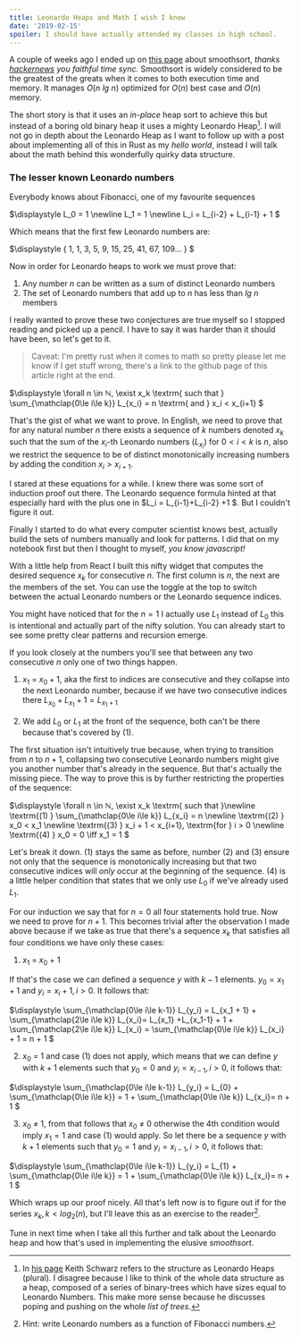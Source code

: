 ```yaml
---
title: Leonardo Heaps and Math I wish I knew
date: '2019-02-15'
spoiler: I should have actually attended my classes in high school.
---
```


A couple of weeks ago I ended up on [this page](http://www.keithschwarz.com/smoothsort/) about smoothsort, _thanks [hackernews](news.ycombinator.com) you faithful time sync._ Smoothsort is widely considered to be the greatest of the greats when it comes to both execution time and memory. It manages $O(n\ lg\ n)$ optimized for $O(n)$ best case and $O(n)$ memory. 

The short story is that it uses an _in-place_ heap sort to achieve this but instead of a boring old binary heap it uses a mighty Leonardo Heap[^1].
I will not go in depth about the Leonardo Heap as I want to follow up with a post about implementing all of this in Rust as my _hello world_, instead I will talk about the math behind this wonderfully quirky data structure.

[^1]:
    In [his page](http://www.keithschwarz.com/smoothsort/) Keith Schwarz refers to the structure as Leonardo Heaps (plural). I disagree because I like to think of the whole data structure as a heap, composed of a series of binary-trees which have sizes equal to Leonardo Numbers. This make more sense because he discusses poping and pushing on the whole _list of trees_.


### The lesser known Leonardo numbers

Everybody knows about Fibonacci, one of my favourite sequences

$\displaystyle
L_0 = 1 \newline
L_1 = 1 \newline
L_i = L_{i-2} + L_{i-1} + 1
$

Which means that the first few Leonardo numbers are:

$\displaystyle
\{ 1, 1, 3, 5, 9, 15, 25, 41, 67, 109... \}
$

Now in order for Leonardo heaps to work we must prove that:

1. Any number $n$ can be written as a sum of distinct Leonardo numbers
2. The set of Leonardo numbers that add up to $n$ has less than $lg\ n$ members

I really wanted to prove these two conjectures are true myself so I stopped reading and picked up a pencil. I have to say it was harder than it should have been, so let's get to it.

> Caveat: I'm pretty rust when it comes to math so pretty please let me know if I get stuff wrong, there's a link to the github page of this article right at the end.

$\displaystyle
\forall n \in ℕ, \exist x_k \textrm{ such that }
\sum_{\mathclap{0\le i\le k}} L_{x_i} = n \textrm{ and } x_i < x_{i+1}
$

That's the gist of what we want to prove. In English, we need to prove that for any natural number $n$ there exists a sequence of $k$ numbers denoted $x_k$ such that the sum of the $x_i$-th Leonardo numbers ($L_{x_i}$) for $0\lt i\lt k$ is $n$, also we restrict the sequence to be of distinct monotonically increasing numbers by adding the condition $x_i > x_{i+1}$.

I stared at these equations for a while. I knew there was some sort of induction proof out there. The Leonardo sequence formula hinted at that especially hard with the plus one in $L_i = L_{i-1}+L_{i-2} +1 $. But I couldn't figure it out. 

Finally I started to do what every computer scientist knows best, actually build the sets of numbers manually and look for patterns. I did that on my notebook first but then I thought to myself, _you know javascript!_

With a little help from React I built this nifty widget that computes the desired sequence $x_k$ for consecutive $n$. The first column is $n$, the next are the members of the set. You can use the toggle at the top to switch between the actual Leonardo numbers or the Leonardo sequence indices.

<leonardo-vizualizer></leonardo-vizualizer>

You might have noticed that for the $n=1$ I actually use $L_1$ instead of $L_0$ this is intentional and actually part of the nifty solution. You can already start to see some pretty clear patterns and recursion emerge.

If you look closely at the numbers you'll see that between any two consecutive $n$ only one of two things happen.

1. $x_1$ = $x_0 + 1$, aka the first to indices are consecutive and they collapse into the next Leonardo number, because if we have two consecutive indices there $L_{x_0} + L_{x_1} + 1 = L_{x_1+1}$

2. We add $L_0$ or $L_1$ at the front of the sequence, both can't be there because that's covered by (1).

The first situation isn't intuitively true because, when trying to transition from $n$ to $n+1$,  collapsing two consecutive Leonardo numbers might give you another number that's already in the sequence. But that's actually the missing piece. The way to prove this is by further restricting the properties of the sequence:

$\displaystyle
\forall n \in ℕ, \exist x_k \textrm{ such that }\newline
\textrm{(1) } \sum_{\mathclap{0\le i\le k}} L_{x_i} = n \newline
\textrm{(2) } x_0 < x_1 \newline
\textrm{(3) } x_i + 1 < x_{i+1}, \textrm{for } i > 0 \newline
\textrm{(4) } x_0 = 0 \iff x_1 = 1
$

Let's break it down. (1) stays the same as before, number (2) and (3) ensure not only that the sequence is monotonically increasing but that two consecutive indices will _only_ occur at the beginning of the sequence. (4) is a little helper condition that states that we only use $L_0$ if we've already used $L_1$.

For our induction we say that for $n=0$ all four statements hold true. Now we need to prove for $n+1$. This becomes trivial after the observation I made above because if we take as true that there's a sequence $x_k$ that satisfies all four conditions we have only these cases:

1. $x_1$ = $x_0$ + 1

If that's the case we can defined a sequence $y$ with $k-1$ elements. $y_0 = x_1 + 1$ and $y_i = x_i+1, i > 0$. It follows that:

$\displaystyle
\sum_{\mathclap{0\le i\le k-1}} L_{y_i} = L_{x_1 + 1} +  \sum_{\mathclap{2\le i\le k}}  L_{x_i}= L_{x_1} +L_{x_1-1} + 1 + \sum_{\mathclap{2\le i\le k}} L_{x_i} = \sum_{\mathclap{0\le i\le k}} L_{x_i}  + 1 = n + 1
$

2. $x_0$ = 1 and case (1) does not apply, which means that we can define $y$ with $k+1$ elements such that $y_0 = 0$ and $y_i = x_{i-1}, i > 0$, it follows that:

$\displaystyle
\sum_{\mathclap{0\le i\le k-1}} L_{y_i} = L_{0} +  \sum_{\mathclap{0\le i\le k}} = 1 + \sum_{\mathclap{0\le i\le k}}  L_{x_i}= n + 1
$

3. $x_0$ ≠ $1$, from that follows that $x_0$ ≠ $0$ otherwise the 4th condition would imply $x_1 = 1$ and case (1) would apply. So let there be a sequence $y$ with $k+1$ elements such that $y_0 = 1$ and $y_i = x_{i-1}, i > 0$, it follows that:

$\displaystyle
\sum_{\mathclap{0\le i\le k-1}} L_{y_i} = L_{1} +  \sum_{\mathclap{0\le i\le k}} = 1 + \sum_{\mathclap{0\le i\le k}}  L_{x_i}= n + 1
$

Which wraps up our proof nicely. All that's left now is to figure out if for the series $x_k, k < log_2(n)$, but I'll leave this as an exercise to the reader[^2].

[^2]:
    Hint: write Leonardo numbers as a function of Fibonacci numbers.

Tune in next time when I take all this further and talk about the Leonardo heap and how that's used in implementing the elusive _smoothsort_.

